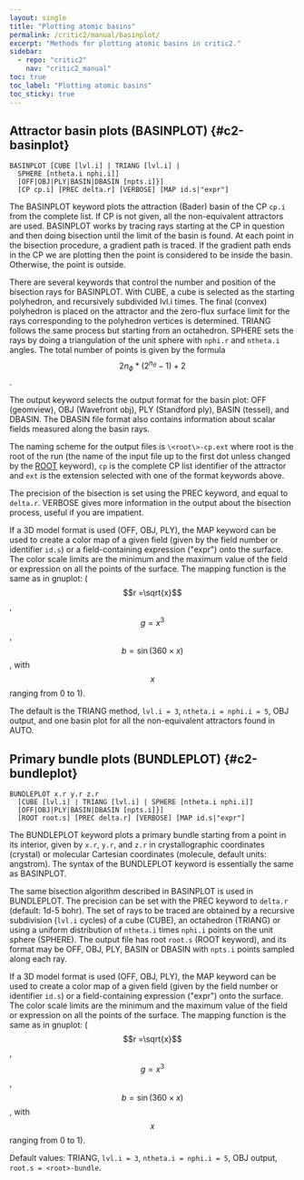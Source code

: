 ```yaml
---
layout: single
title: "Plotting atomic basins"
permalink: /critic2/manual/basinplot/
excerpt: "Methods for plotting atomic basins in critic2."
sidebar:
  - repo: "critic2"
    nav: "critic2_manual"
toc: true
toc_label: "Plotting atomic basins"
toc_sticky: true
---
```


## Attractor basin plots (BASINPLOT) {#c2-basinplot}

~~~
BASINPLOT [CUBE [lvl.i] | TRIANG [lvl.i] | 
  SPHERE [ntheta.i nphi.i]]
  [OFF|OBJ|PLY|BASIN|DBASIN [npts.i]}]
  [CP cp.i] [PREC delta.r] [VERBOSE] [MAP id.s|"expr"]
~~~
The BASINPLOT keyword plots the attraction (Bader) basin of the CP
`cp.i` from the complete list. If CP is not given, all the
non-equivalent attractors are used. BASINPLOT works by tracing rays
starting at the CP in question and then doing bisection until the
limit of the basin is found. At each point in the bisection procedure,
a gradient path is traced. If the gradient path ends in the CP we are
plotting then the point is considered to be inside the
basin. Otherwise, the point is outside.

There are several keywords that control the number and position of the
bisection rays for BASINPLOT. With CUBE, a cube is selected as the
starting polyhedron, and recursively subdivided lvl.i times. The final
(convex) polyhedron is placed on the attractor and the zero-flux
surface limit for the rays corresponding to the polyhedron vertices is
determined. TRIANG follows the same process but starting from an
octahedron. SPHERE sets the rays by doing a triangulation of the unit
sphere with `nphi.r` and `ntheta.i` angles. The total number of points
is given by the formula $$2n_{\phi}*(2^{n_{\theta}}-1)+2$$.

The output keyword selects the output format for the basin plot: OFF
(geomview), OBJ (Wavefront obj), PLY (Standford ply), BASIN (tessel),
and DBASIN. The DBASIN file format also contains information about
scalar fields measured along the basin rays.

The naming scheme for the output files is `\<root\>-cp.ext` where root
is the root of the run (the name of the input file up to the first dot
unless changed by the [ROOT](/critic2/manual/misc/#c2-root)
keyword), `cp` is the complete CP list identifier of the attractor and
`ext` is the extension selected with one of the format keywords
above.

The precision of the bisection is set using the PREC keyword, and
equal to `delta.r`. VERBOSE gives more information in the output about
the bisection process, useful if you are impatient.

If a 3D model format is used (OFF, OBJ, PLY), the MAP keyword can be
used to create a color map of a given field (given by the field number
or identifier `id.s`) or a field-containing expression ("expr") onto
the surface. The color scale limits are the minimum and the maximum
value of the field or expression on all the points of the surface. The
mapping function is the same as in gnuplot: 
($$r =\sqrt{x}$$, $$g=x^3$$, $$b=\sin(360\times x)$$, with $$x$$
ranging from 0 to 1).

The default is the TRIANG method, `lvl.i = 3`, 
`ntheta.i = nphi.i = 5`, OBJ output, and one basin plot for
all the non-equivalent attractors found in AUTO.

## Primary bundle plots (BUNDLEPLOT) {#c2-bundleplot}

~~~
BUNDLEPLOT x.r y.r z.r
  [CUBE [lvl.i] | TRIANG [lvl.i] | SPHERE [ntheta.i nphi.i]]
  [OFF|OBJ|PLY|BASIN|DBASIN [npts.i]}]
  [ROOT root.s] [PREC delta.r] [VERBOSE] [MAP id.s|"expr"]
~~~
The BUNDLEPLOT keyword plots a primary bundle starting from a point in
its interior, given by `x.r`, `y.r`, and `z.r` in crystallographic
coordinates (crystal) or molecular Cartesian coordinates (molecule,
default units: angstrom). The syntax of the BUNDLEPLOT keyword is
essentially the same as BASINPLOT.

The same bisection algorithm described in BASINPLOT is used in
BUNDLEPLOT. The precision can be set with the PREC keyword to
`delta.r` (default: 1d-5 bohr). The set of rays to be traced are
obtained by a recursive subdivision (`lvl.i` cycles) of a cube (CUBE),
an octahedron (TRIANG) or using a uniform distribution of `ntheta.i`
times `nphi.i` points on the unit sphere (SPHERE). The output file has
root `root.s` (ROOT keyword), and its format may be OFF, OBJ, PLY,
BASIN or DBASIN with `npts.i` points sampled along each ray.

If a 3D model format is used (OFF, OBJ, PLY), the MAP keyword can be
used to create a color map of a given field (given by the field number
or identifier `id.s`) or a field-containing expression ("expr") onto
the surface. The color scale limits are the minimum and the maximum
value of the field or expression on all the points of the surface. The
mapping function is the same as in gnuplot: 
($$r =\sqrt{x}$$, $$g=x^3$$, $$b=\sin(360\times x)$$, with $$x$$
ranging from 0 to 1).

Default values: TRIANG, `lvl.i = 3`, `ntheta.i = nphi.i = 5`, OBJ output,
`root.s = <root>-bundle`.

